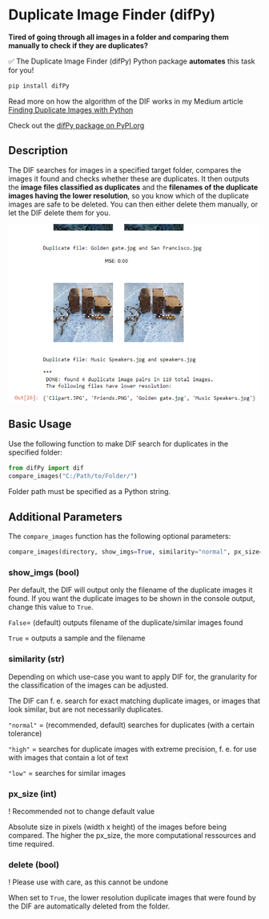 # Duplicate Image Finder (difPy)
**Tired of going through all images in a folder and comparing them manually to check if they are duplicates?**

:white_check_mark: The Duplicate Image Finder (difPy) Python package **automates** this task for you!

```python
pip install difPy
```

Read more on how the algorithm of the DIF works in my Medium article [Finding Duplicate Images with Python](https://towardsdatascience.com/finding-duplicate-images-with-python-71c04ec8051)

Check out the [difPy package on PyPI.org](https://pypi.org/project/difPy/)

## Description
The DIF searches for images in a specified target folder, compares the images it found and checks whether these are duplicates. It then outputs the **image files classified as duplicates** and the **filenames of the duplicate images having the lower resolution**, so you know which of the duplicate images are safe to be deleted. You can then either delete them manually, or let the DIF delete them for you.

<p align="center">
  <img src="example_output.png" width="600" title="Example Output: Duplicate Image Finder">
</p>

## Basic Usage
Use the following function to make DIF search for duplicates in the specified folder:

```python
from difPy import dif
compare_images("C:/Path/to/Folder/")
``` 
Folder path must be specified as a Python string.

## Additional Parameters
The ``compare_images`` function has the following optional parameters:

```python
compare_images(directory, show_imgs=True, similarity="normal", px_size=50, delete=False)
```

### show_imgs (bool)

Per default, the DIF will output only the filename of the duplicate images it found. If you want the duplicate images to be shown in the console output, change this value to ``True``.

```False```= (default) outputs filename of the duplicate/similar images found

```True``` = outputs a sample and the filename

### similarity (str)

Depending on which use-case you want to apply DIF for, the granularity for the classification of the images can be adjusted.

The DIF can f. e. search for exact matching duplicate images, or images that look similar, but are not necessarily duplicates.

``"normal"`` = (recommended, default) searches for duplicates (with a certain tolerance)

``"high"`` = searches for duplicate images with extreme precision, f. e. for use with images that contain a lot of text     

``"low"`` = searches for similar images

### px_size (int)

! Recommended not to change default value

Absolute size in pixels (width x height) of the images before being compared.
The higher the px_size, the more computational ressources and time required.     
                           
### delete (bool)

! Please use with care, as this cannot be undone

When set to ``True``, the lower resolution duplicate images that were found by the DIF are automatically deleted from the folder.   
                           
